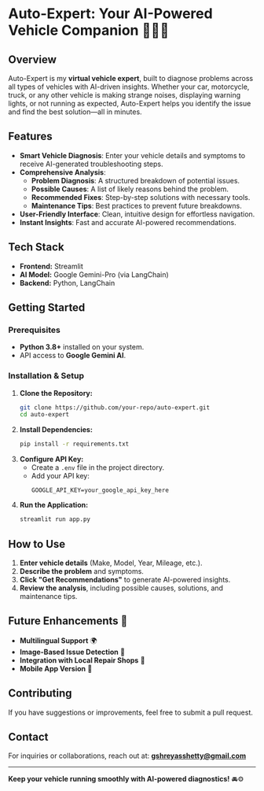 # Auto-Expert: Your AI-Powered Vehicle Companion 🚗🛵🚛

## Overview
Auto-Expert is my **virtual vehicle expert**, built to diagnose problems across all types of vehicles with AI-driven insights. Whether your car, motorcycle, truck, or any other vehicle is making strange noises, displaying warning lights, or not running as expected, Auto-Expert helps you identify the issue and find the best solution—all in minutes.

## Features
- **Smart Vehicle Diagnosis**: Enter your vehicle details and symptoms to receive AI-generated troubleshooting steps.
- **Comprehensive Analysis**:
  - **Problem Diagnosis**: A structured breakdown of potential issues.
  - **Possible Causes**: A list of likely reasons behind the problem.
  - **Recommended Fixes**: Step-by-step solutions with necessary tools.
  - **Maintenance Tips**: Best practices to prevent future breakdowns.
- **User-Friendly Interface**: Clean, intuitive design for effortless navigation.
- **Instant Insights**: Fast and accurate AI-powered recommendations.

## Tech Stack
- **Frontend:** Streamlit
- **AI Model:** Google Gemini-Pro (via LangChain)
- **Backend:** Python, LangChain

## Getting Started
### Prerequisites
- **Python 3.8+** installed on your system.
- API access to **Google Gemini AI**.

### Installation & Setup
1. **Clone the Repository:**
   ```bash
   git clone https://github.com/your-repo/auto-expert.git
   cd auto-expert
   ```
2. **Install Dependencies:**
   ```bash
   pip install -r requirements.txt
   ```
3. **Configure API Key:**
   - Create a `.env` file in the project directory.
   - Add your API key:
     ```
     GOOGLE_API_KEY=your_google_api_key_here
     ```
4. **Run the Application:**
   ```bash
   streamlit run app.py
   ```

## How to Use
1. **Enter vehicle details** (Make, Model, Year, Mileage, etc.).
2. **Describe the problem** and symptoms.
3. **Click "Get Recommendations"** to generate AI-powered insights.
4. **Review the analysis**, including possible causes, solutions, and maintenance tips.

## Future Enhancements 🚀
- **Multilingual Support** 🌍
- **Image-Based Issue Detection** 📸
- **Integration with Local Repair Shops** 🔧
- **Mobile App Version** 📱

## Contributing
If you have suggestions or improvements, feel free to submit a pull request.

## Contact
For inquiries or collaborations, reach out at: **gshreyasshetty@gmail.com**

---
**Keep your vehicle running smoothly with AI-powered diagnostics!** 🚘⚙️
